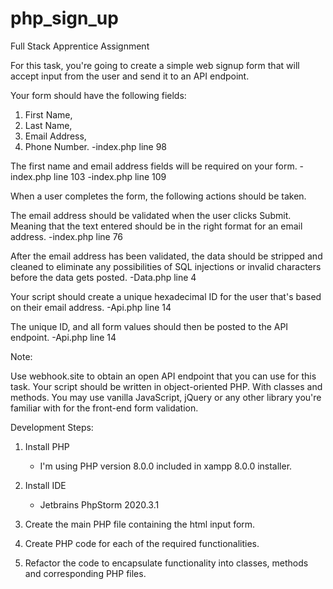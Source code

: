 # php_sign_up

Full Stack Apprentice Assignment

For this task, you're going to create a simple web signup form that will accept input from the user and send it to an API endpoint.

Your form should have the following fields: 
1. First Name, 
2. Last Name, 
3. Email Address, 
4. Phone Number. 
 -index.php line 98

The first name and email address fields will be required on your form.
 -index.php line 103
 -index.php line 109

When a user completes the form, the following actions should be taken.

The email address should be validated when the user clicks Submit. Meaning that the text entered should be in the right format for an email address.
 -index.php line 76

After the email address has been validated, the data should be stripped and cleaned to eliminate any possibilities of SQL injections or invalid characters before the data gets posted.
 -Data.php line 4

Your script should create a unique hexadecimal ID for the user that's based on their email address.
 -Api.php line 14

The unique ID, and all form values should then be posted to the API endpoint.
 -Api.php line 14

Note:

Use webhook.site to obtain an open API endpoint that you can use for this task.
Your script should be written in object-oriented PHP. With classes and methods.
You may use vanilla JavaScript, jQuery or any other library you're familiar with for the front-end form validation.

Development Steps:

1. Install PHP
	- I'm using PHP version 8.0.0 included in xampp 8.0.0 installer.
	
2. Install IDE
	- Jetbrains PhpStorm 2020.3.1
	
3. Create the main PHP file containing the html input form.

4. Create PHP code for each of the required functionalities.

5. Refactor the code to encapsulate functionality into classes, methods and corresponding PHP files.
